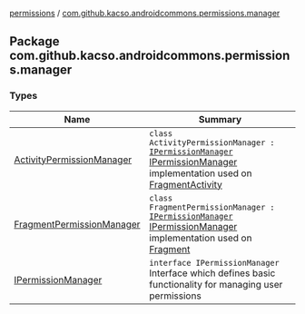 [permissions](../index.md) / [com.github.kacso.androidcommons.permissions.manager](./index.md)

## Package com.github.kacso.androidcommons.permissions.manager

### Types

| Name | Summary |
|---|---|
| [ActivityPermissionManager](-activity-permission-manager/index.md) | `class ActivityPermissionManager : `[`IPermissionManager`](-i-permission-manager/index.md)<br>[IPermissionManager](-i-permission-manager/index.md) implementation used on [FragmentActivity](#) |
| [FragmentPermissionManager](-fragment-permission-manager/index.md) | `class FragmentPermissionManager : `[`IPermissionManager`](-i-permission-manager/index.md)<br>[IPermissionManager](-i-permission-manager/index.md) implementation used on [Fragment](#) |
| [IPermissionManager](-i-permission-manager/index.md) | `interface IPermissionManager`<br>Interface which defines basic functionality for managing user permissions |
